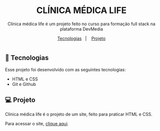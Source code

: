 <h1 align="center"> CLÍNICA MÉDICA LIFE  </h1>

<p align="center">
Clínica médica life é um projeto feito no curso para formação full stack na plataforma DevMedia  <br/>
</p>

<p align="center">
  <a href="#-tecnologias">Tecnologias</a>&nbsp;&nbsp;&nbsp;|&nbsp;&nbsp;&nbsp;
  <a href="#-projeto">Projeto</a>
</p>

<p align="center">
  <img >
</p>

## 🚀 Tecnologias

Esse projeto foi desenvolvido com as seguintes tecnologias:

- HTML e CSS
- Git e Github

## 💻 Projeto

Clínica médica life é o projeto de um site, feito para praticar HTML e CSS.

Para acessar o site, [clique aqui](https://rodrigovs1993.github.io/Clinica/index.html).